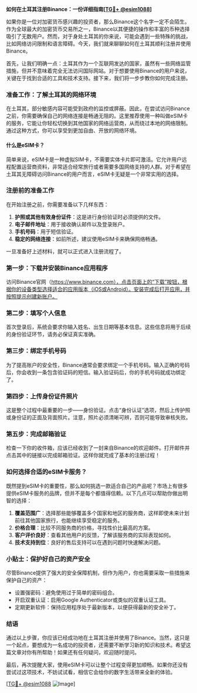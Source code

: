 **如何在土耳其注册Binance：一份详细指南[[TG💪+ @esim1088](https://t.me/s/esim1088)]**

如果你是一位对加密货币感兴趣的投资者，那么Binance这个名字一定不会陌生。作为全球最大的加密货币交易所之一，Binance以其便捷的操作和丰富的币种选择吸引了无数用户。然而，对于身处土耳其的你来说，可能会遇到一些特殊的挑战，比如网络访问限制和语言障碍。今天，我们就来聊聊如何在土耳其顺利注册并使用Binance。

首先，让我们明确一点：土耳其作为一个互联网发达的国家，虽然有一些网络监管措施，但并不意味着完全无法访问国际网站。对于想要使用Binance的用户来说，关键在于找到合适的工具和技术支持。接下来，我们将一步步教你如何完成注册。

### 准备工作：了解土耳其的网络环境

在土耳其，部分敏感内容可能受到政府的监控或屏蔽。因此，在尝试访问Binance之前，你需要确保自己的网络连接是畅通无阻的。这里推荐使用一种叫做eSIM卡的服务，它能让你轻松切换到其他国家的网络运营商，从而绕过本地的网络限制。通过这种方式，你可以享受到更加自由、开放的网络环境。

#### 什么是eSIM卡？

简单来说，eSIM卡是一种虚拟SIM卡，不需要实体卡片即可激活。它允许用户远程配置运营商资料，非常适合经常旅行或者需要多国网络支持的人群。对于希望在土耳其无障碍访问Binance的用户而言，eSIM卡无疑是一个非常实用的选择。

### 注册前的准备工作

在开始注册之前，你需要准备以下几样东西：

1. **护照或其他有效身份证件**：这是进行身份验证时必须提供的文件。
2. **电子邮件地址**：用于接收确认邮件以及登录账户。
3. **手机号码**：用于短信验证。
4. **稳定的网络连接**：如前所述，建议使用eSIM卡来确保网络畅通。

一旦准备好上述材料，就可以正式进入注册流程了。

### 第一步：下载并安装Binance应用程序

访问Binance官网（https://www.binance.com），点击页面上的“下载”按钮，根据你的设备类型选择适合的应用版本（iOS或Android）。安装完成后打开应用，并按照提示创建新账户。

### 第二步：填写个人信息

首次登录后，系统会要求你输入姓名、出生日期等基本信息。这些信息将用于后续的身份验证环节，请务必保证真实准确。

### 第三步：绑定手机号码

为了提高账户的安全性，Binance通常会要求绑定一个手机号码。输入正确的号码后，你会收到一条包含验证码的短信。输入验证码后，你的手机号码就成功绑定了。

### 第四步：上传身份证件照片

这是整个过程中最重要的一步——身份验证。点击“身份认证”选项，然后上传护照或身份证的正面及背面照片。注意，照片必须清晰可辨，否则可能导致审核失败。

### 第五步：完成邮箱验证

检查一下你的收件箱，应该已经收到了一封来自Binance的欢迎邮件。打开邮件并点击其中的链接以完成邮箱验证。这样你就完成了基本的注册过程！

### 如何选择合适的eSIM卡服务？

既然提到eSIM卡的重要性，那么如何挑选一款适合自己的产品呢？市场上有很多提供eSIM卡服务的品牌，但并不是每个都值得信赖。以下几点可以帮助你做出明智的选择：

1. **覆盖范围广**：选择那些能够覆盖多个国家和地区的服务商，这样即使未来计划前往其他国家旅行，也能继续享受稳定的服务。
2. **价格合理**：比较不同服务商的价格，寻找性价比最高的方案。
3. **客户评价良好**：查看其他用户的反馈，了解该服务商的实际表现如何。
4. **技术支持到位**：良好的售后支持可以在遇到问题时快速解决问题。

### 小贴士：保护好自己的资产安全

尽管Binance提供了强大的安全保障机制，但作为用户，你也需要采取一些措施来保护自己的资产：

- 设置强密码：避免使用过于简单的密码组合。
- 开启双重认证：启用Google Authenticator或类似的双重认证工具。
- 定期更新软件：保持应用程序处于最新版本，以便获得最新的安全补丁。

### 结语

通过以上步骤，你应该已经成功地在土耳其注册并使用了Binance。当然，这只是一个起点，要想成为一名成功的投资者，还需要不断学习新的知识和技术。希望这篇文章对你有所帮助！如果还有任何疑问，欢迎随时提问。

最后，再次提醒大家，使用eSIM卡可以让整个过程变得更加顺畅。如果你还没有尝试过这项技术，不妨试试看，相信它会给你的数字生活带来全新的体验。

[[TG💪+ @esim1088](https://t.me/s/esim1088) ![Image](https://i.postimg.cc/4NQfJmqS/Snipaste-2025-05-13-00-14-12.png)]